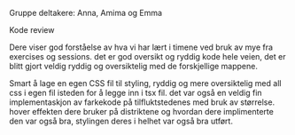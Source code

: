 Gruppe deltakere: Anna, Amima og Emma

Kode review

Dere viser god forståelse av hva vi har lært i timene ved bruk av mye fra exercises og sessions. det er god oversikt og ryddig kode hele veien, det er blitt gjort veldig ryddig og oversiktelig med de forskjellige mappene. 

Smart å lage en egen CSS fil til styling, ryddig og mere oversiktelig med all css i egen fil isteden for å legge inn i tsx fil. det var også en veldig fin implementaskjon av farkekode på tilfluktstedenes med bruk av størrelse. hover effekten dere bruker på distriktene og hvordan dere implimenterte den var også bra, stylingen deres i helhet var også bra utført. 
